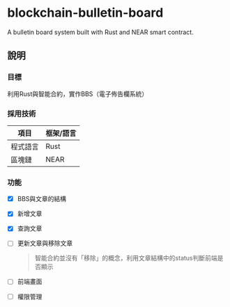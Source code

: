 # blockchain-bulletin-board
A bulletin board system built with Rust and NEAR smart contract.

## 說明
### 目標
利用Rust與智能合約，實作BBS（電子佈告欄系統）

### 採用技術
| 項目     | 框架/語言 |
|----------|-----------|
| 程式語言 | Rust      |
| 區塊鏈   | NEAR      |

### 功能
- [x] BBS與文章的結構
- [x] 新增文章
- [x] 查詢文章
- [ ] 更新文章與移除文章

  > 智能合約並沒有「移除」的概念，利用文章結構中的status判斷前端是否顯示
- [ ] 前端畫面
- [ ] 權限管理
